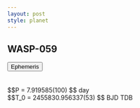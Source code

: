 ```yaml
---
layout: post
style: planet
---
```

<script src="../js/planets.js"></script>

## WASP-059

<!-- Tab links -->
<div class="tab">
<button class="tablinks" onclick="openCity(event, 'Ephemeris')">Ephemeris</button>
</div>

<!-- Tab content -->
<div id="Ephemeris" class="tabcontent" markdown="1">
<br/><br/>
$$P = 7.919585(100) $$ day <br/>
$$T_0 = 2455830.956337(53) $$ BJD TDB
<br/><br/>
<br/><br/>
</div>


